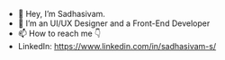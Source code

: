 - 👋 Hey, I’m Sadhasivam.
- 👀 I’m an UI/UX Designer and a Front-End Developer
- 📫 How to reach me 👇
- LinkedIn: https://www.linkedin.com/in/sadhasivam-s/
<!---
starksiv/starksiv is a ✨ special ✨ repository because its `README.md` (this file) appears on your GitHub profile.
You can click the Preview link to take a look at your changes.
--->
